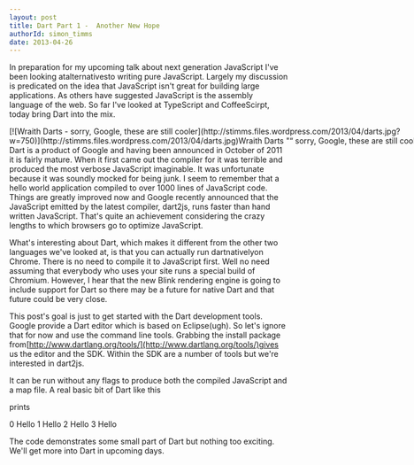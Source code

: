 ```yaml
---
layout: post
title: Dart Part 1 -  Another New Hope
authorId: simon_timms
date: 2013-04-26
---
```


In preparation for my upcoming talk about next generation JavaScript I've been looking atalternativesto writing pure JavaScript. Largely my discussion is predicated on the idea that JavaScript isn't great for building large applications. As others have suggested JavaScript is the assembly language of the web. So far I've looked at TypeScript and CoffeeScirpt, today bring Dart into the mix.

<div class="wp-caption aligncenter" id="attachment_2654" style="width: 760px">[![Wraith Darts - sorry, Google, these are still cooler](http://stimms.files.wordpress.com/2013/04/darts.jpg?w=750)](http://stimms.files.wordpress.com/2013/04/darts.jpg)Wraith Darts "“ sorry, Google, these are still cooler

</div>Dart is a product of Google and having been announced in October of 2011 it is fairly mature. When it first came out the compiler for it was terrible and produced the most verbose JavaScript imaginable. It was unfortunate because it was soundly mocked for being junk. I seem to remember that a hello world application compiled to over 1000 lines of JavaScript code. Things are greatly improved now and Google recently announced that the JavaScript emitted by the latest compiler, dart2js, runs faster than hand written JavaScript. That's quite an achievement considering the crazy lengths to which browsers go to optimize JavaScript.

What's interesting about Dart, which makes it different from the other two languages we've looked at, is that you can actually run dartnativelyon Chrome. There is no need to compile it to JavaScript first. Well no need assuming that everybody who uses your site runs a special build of Chromium. However, I hear that the new Blink rendering engine is going to include support for Dart so there may be a future for native Dart and that future could be very close.

This post's goal is just to get started with the Dart development tools. Google provide a Dart editor which is based on Eclipse(ugh). So let's ignore that for now and use the command line tools. Grabbing the install package from[http://www.dartlang.org/tools/](http://www.dartlang.org/tools/)gives us the editor and the SDK. Within the SDK are a number of tools but we're interested in dart2js.

It can be run without any flags to produce both the compiled JavaScript and a map file. A real basic bit of Dart like this

<script src='https://gist.github.com/stimms/5471921.js'></script>

prints

0 Hello 1 Hello 2 Hello 3 Hello

The code demonstrates some small part of Dart but nothing too exciting. We'll get more into Dart in upcoming days.



